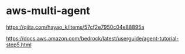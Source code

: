 # aws-multi-agent

https://qiita.com/hayao_k/items/57cf2e7950c04e88895a

https://docs.aws.amazon.com/bedrock/latest/userguide/agent-tutorial-step5.html

